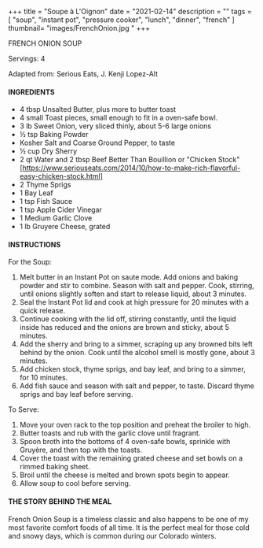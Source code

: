 +++
title = "Soupe à L'Oignon"
date = "2021-02-14"
description = ""
tags = [
    "soup",
    "instant pot",
    "pressure cooker",
    "lunch",
    "dinner",
    "french"
]
thumbnail= "images/FrenchOnion.jpg "
+++

FRENCH ONION SOUP

Servings: 4<!--more-->

Adapted from: Serious Eats, J. Kenji Lopez-Alt

#### INGREDIENTS 

* 4 tbsp Unsalted Butter, plus more to butter toast 
* 4 small Toast pieces, small enough to fit in a oven-safe bowl. 
* 3 lb Sweet Onion, very sliced thinly, about 5-6 large onions
* ½ tsp Baking Powder 
* Kosher Salt and Coarse Ground Pepper, to taste  
* ½ cup Dry Sherry 
* 2 qt Water and 2 tbsp Beef Better Than Bouillion or "Chicken Stock"[https://www.seriouseats.com/2014/10/how-to-make-rich-flavorful-easy-chicken-stock.html]
* 2 Thyme Sprigs 
* 1 Bay Leaf 
* 1 tsp Fish Sauce 
* 1 tsp Apple Cider Vinegar 
* 1 Medium Garlic Clove 
* 1 lb Gruyere Cheese, grated 

#### INSTRUCTIONS 

For the Soup:  

1. Melt butter in an Instant Pot on saute mode. Add onions and baking powder and stir to combine. Season with salt and pepper. Cook, stirring, until onions slightly soften and start to release liquid, about 3 minutes. 
2. Seal the Instant Pot lid and cook at high pressure for 20 minutes with a quick release. 
3. Continue cooking with the lid off, stirring constantly, until the liquid inside has reduced and the onions are brown and sticky, about 5 minutes.
4. Add the sherry and bring to a simmer, scraping up any browned bits left behind by the onion. Cook until the alcohol smell is mostly gone, about 3 minutes.
5. Add chicken stock, thyme sprigs, and bay leaf, and bring to a simmer, for 10 minutes.
6. Add fish sauce and season with salt and pepper, to taste. Discard thyme sprigs and bay leaf before serving.

To Serve: 

1. Move your oven rack to the top position and preheat the broiler to high.  
2. Butter toasts and rub with the garlic clove until fragrant. 
3. Spoon broth into the bottoms of 4 oven-safe bowls, sprinkle with Gruyère, and then top with the toasts. 
4. Cover the toast with the remaining grated cheese and set bowls on a rimmed baking sheet. 
5. Broil until the cheese is melted and brown spots begin to appear. 
6. Allow soup to cool before serving. 


#### THE STORY BEHIND THE MEAL 

French Onion Soup is a timeless classic and also happens to be one of my most favorite comfort foods of all time. It is the perfect meal for those cold and snowy days, which is common during our Colorado winters. 

